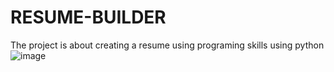 # RESUME-BUILDER
 The project is about creating a resume using programing skills using python
 ![image](https://user-images.githubusercontent.com/108781186/209454836-1e2f3867-1be9-4999-af0f-58a110ccc74d.png)
